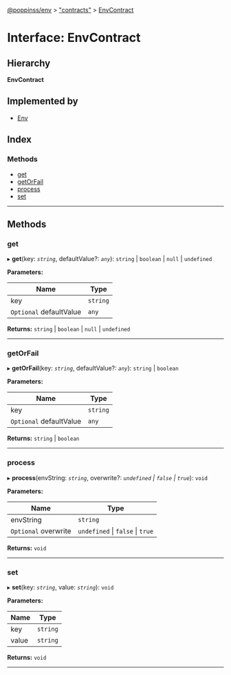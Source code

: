 [@poppinss/env](../README.md) > ["contracts"](../modules/_contracts_.md) > [EnvContract](../interfaces/_contracts_.envcontract.md)

# Interface: EnvContract

## Hierarchy

**EnvContract**

## Implemented by

* [Env](../classes/_poppinss_env.env.md)

## Index

### Methods

* [get](_contracts_.envcontract.md#get)
* [getOrFail](_contracts_.envcontract.md#getorfail)
* [process](_contracts_.envcontract.md#process)
* [set](_contracts_.envcontract.md#set)

---

## Methods

<a id="get"></a>

###  get

▸ **get**(key: *`string`*, defaultValue?: *`any`*): `string` \| `boolean` \| `null` \| `undefined`

**Parameters:**

| Name | Type |
| ------ | ------ |
| key | `string` |
| `Optional` defaultValue | `any` |

**Returns:** `string` \| `boolean` \| `null` \| `undefined`

___
<a id="getorfail"></a>

###  getOrFail

▸ **getOrFail**(key: *`string`*, defaultValue?: *`any`*): `string` \| `boolean`

**Parameters:**

| Name | Type |
| ------ | ------ |
| key | `string` |
| `Optional` defaultValue | `any` |

**Returns:** `string` \| `boolean`

___
<a id="process"></a>

###  process

▸ **process**(envString: *`string`*, overwrite?: *`undefined` \| `false` \| `true`*): `void`

**Parameters:**

| Name | Type |
| ------ | ------ |
| envString | `string` |
| `Optional` overwrite | `undefined` \| `false` \| `true` |

**Returns:** `void`

___
<a id="set"></a>

###  set

▸ **set**(key: *`string`*, value: *`string`*): `void`

**Parameters:**

| Name | Type |
| ------ | ------ |
| key | `string` |
| value | `string` |

**Returns:** `void`

___

